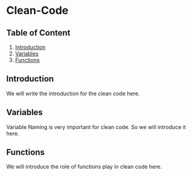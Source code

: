 # Clean-Code

## Table of Content

  1. [Introduction](#Introduction)
  2. [Variables](#Variables)
  3. [Functions](#Functions)

## Introduction
  We will write the introduction for the clean code here.
  

## Variables
  Variable Naming is very important for clean code. So we will introduce it here.
  
## Functions
  We will introduce the role of functions play in clean code here.
